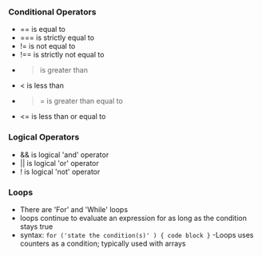### Conditional Operators
- == is equal to
- === is strictly equal to
- != is not equal to
- !== is strictly not equal to
- > is greater than
- < is less than
- >= is greater than equal to
- <= is less than or equal to

### Logical Operators
- && is logical 'and' operator
- || is logical 'or' operator
- ! is logical 'not' operator

### Loops
- There are 'For' and 'While' loops
- loops continue to evaluate an expression  for as long as the condition stays true
- syntax: ```for ('state the condition(s)' ) { code block }```
-Loops uses counters as a condition; typically used with arrays
